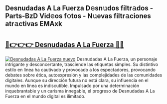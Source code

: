## Desnudadas A La Fuerza D𝚎sn𝚞dos filtr𝚊dos - Parts-BzD Vid𝚎os f𝚘tos - N𝚞evas filtr𝚊ciones atr𝚊ctivas EMAxk

# <h2><a href="http://mb40yfm.tromn.icu/?c=Desnudadas+A+La+Fuerza">🔗👉👉👉 Desnudadas A La Fuerza 🔗🔗</a></h2>

[![Desnudadas A La Fuerza nuevo](https://i.imgur.com/pEAQMta.gif)](http://mb40yfm.tromn.icu/?c=Desnudadas+A+La+Fuerza)
Desnudadas A La Fuerza, un personaje intrigante y desconcertante, trasciende las etiquetas simples. Su distintivo estilo en línea ha cautivado y provocado a los espectadores, provocando debates sobre ética, autoexpresión y las complejidades de las comunidades digitales. Aunque su dirección futura no está clara, su influencia en el mundo en línea es indiscutible. Impulsado por una determinación inquebrantable y un carisma innegable, el progreso de Desnudadas A La Fuerza en el mundo digital es ilimitado.
